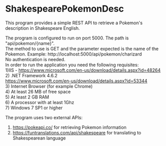# ShakespearePokemonDesc <br>
This program provides a simple REST API to retrieve a Pokemon's description in Shakespeare English.

The program is configured to run on port 5000. The path is "api/pokemon/{name}". <br> The method to use is GET and the parameter expected is the name of the Pokemon.
Example: http://localhost:5000/api/pokemon/charizard <br>
No authentication is needed. <br>
In order to run the application you need the following requisites:
<br>
1)IIS - https://www.microsoft.com/en-us/download/details.aspx?id=48264 <br>
2) .NET Framework 4.6.2<br> https://www.microsoft.com/en-us/download/details.aspx?id=53344 <br>
3) Internet Browser (for example Chrome) <br>
4) At least 26 MB of free space  <br>
5) At least 2 GB RAM <br>
6) A processor with at least 1Ghz  <br>
7) Windows 7 SP1 or higher <br>

The program uses two external APIs:<br>
1) https://pokeapi.co/ for retrieving Pokemon information <br>
2) https://funtranslations.com/api/shakespeare for translating to Shakespearean language<br>
